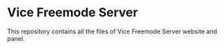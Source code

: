 # Vice Freemode Server
This repository contains all the files of Vice Freemode Server website and panel.
